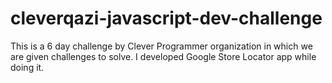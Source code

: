 # cleverqazi-javascript-dev-challenge
This is a 6 day challenge by Clever Programmer organization in which we are given challenges to solve. I developed Google Store Locator app while doing it. 
